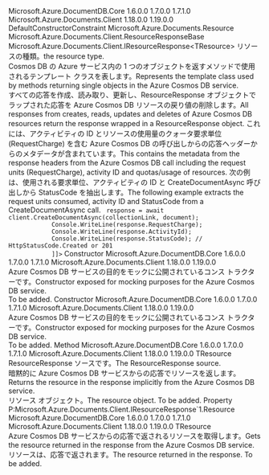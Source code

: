 <Type Name="ResourceResponse&lt;TResource&gt;" FullName="Microsoft.Azure.Documents.Client.ResourceResponse&lt;TResource&gt;">
  <TypeSignature Language="C#" Value="public class ResourceResponse&lt;TResource&gt; : Microsoft.Azure.Documents.Client.ResourceResponseBase, Microsoft.Azure.Documents.Client.IResourceResponse&lt;TResource&gt; where TResource : Resourcenew()" />
  <TypeSignature Language="ILAsm" Value=".class public auto ansi beforefieldinit ResourceResponse`1&lt;.ctor (class Microsoft.Azure.Documents.Resource) TResource&gt; extends Microsoft.Azure.Documents.Client.ResourceResponseBase implements class Microsoft.Azure.Documents.Client.IResourceResponse`1&lt;!TResource&gt;, class Microsoft.Azure.Documents.Client.IResourceResponseBase" />
  <TypeSignature Language="DocId" Value="T:Microsoft.Azure.Documents.Client.ResourceResponse`1" />
  <TypeSignature Language="VB.NET" Value="Public Class ResourceResponse(Of TResource)&#xA;Inherits ResourceResponseBase&#xA;Implements IResourceResponse(Of TResource)" />
  <TypeSignature Language="F#" Value="type ResourceResponse&lt;'Resource (requires 'Resource :&gt; Resource and 'Resource : (new : unit -&gt; 'Resource))&gt; = class&#xA;    inherit ResourceResponseBase&#xA;    interface IResourceResponse&lt;'Resource (requires 'Resource :&gt; Resource and 'Resource : (new : unit -&gt; 'Resource))&gt;&#xA;    interface IResourceResponseBase" />
  <AssemblyInfo>
    <AssemblyName>Microsoft.Azure.DocumentDB.Core</AssemblyName>
    <AssemblyVersion>1.6.0.0</AssemblyVersion>
    <AssemblyVersion>1.7.0.0</AssemblyVersion>
    <AssemblyVersion>1.7.1.0</AssemblyVersion>
  </AssemblyInfo>
  <AssemblyInfo>
    <AssemblyName>Microsoft.Azure.Documents.Client</AssemblyName>
    <AssemblyVersion>1.18.0.0</AssemblyVersion>
    <AssemblyVersion>1.19.0.0</AssemblyVersion>
  </AssemblyInfo>
  <TypeParameters>
    <TypeParameter Name="TResource">
      <Constraints>
        <ParameterAttribute>DefaultConstructorConstraint</ParameterAttribute>
        <BaseTypeName>Microsoft.Azure.Documents.Resource</BaseTypeName>
      </Constraints>
    </TypeParameter>
  </TypeParameters>
  <Base>
    <BaseTypeName>Microsoft.Azure.Documents.Client.ResourceResponseBase</BaseTypeName>
  </Base>
  <Interfaces>
    <Interface>
      <InterfaceName>Microsoft.Azure.Documents.Client.IResourceResponse&lt;TResource&gt;</InterfaceName>
    </Interface>
  </Interfaces>
  <Docs>
    <typeparam name="TResource"><span data-ttu-id="4180d-101">リソースの種類。</span><span class="sxs-lookup"><span data-stu-id="4180d-101">the resource type.</span></span></typeparam>
    <summary>
            <span data-ttu-id="4180d-102">Cosmos DB の Azure サービス内の 1 つのオブジェクトを返すメソッドで使用されるテンプレート クラスを表します。</span><span class="sxs-lookup"><span data-stu-id="4180d-102">Represents the template class used by methods returning single objects in the Azure Cosmos DB service.</span></span>
            </summary>
    <remarks>
            <span data-ttu-id="4180d-103">すべての応答を作成、読み取り、更新し、ResourceResponse オブジェクトでラップされた応答を Azure Cosmos DB リソースの戻り値の削除します。</span><span class="sxs-lookup"><span data-stu-id="4180d-103">All responses from creates, reads, updates and deletes of Azure Cosmos DB resources return the response wrapped in a ResourceResponse object.</span></span> <span data-ttu-id="4180d-104">これには、アクティビティの ID とリソースの使用量のクォータ要求単位 (RequestCharge) を含む Azure Cosmos DB の呼び出しからの応答ヘッダーからのメタデータが含まれています。</span><span class="sxs-lookup"><span data-stu-id="4180d-104">This contains the metadata from the response headers from the Azure Cosmos DB call including the request units (RequestCharge), activity ID and quotas/usage of resources.</span></span>
            </remarks>
    <altmember cref="P:Microsoft.Azure.Documents.Client.ResourceResponse`1.Resource" />
    <altmember cref="T:Microsoft.Azure.Documents.Client.FeedResponse`1" />
    <example>
            <span data-ttu-id="4180d-105">次の例は、使用される要求単位、アクティビティの ID と CreateDocumentAsync 呼び出しから StatusCode を抽出します。</span><span class="sxs-lookup"><span data-stu-id="4180d-105">The following example extracts the request units consumed, activity ID and StatusCode from a CreateDocumentAsync call.</span></span>
            <code language="c#"><![CDATA[
            ResourceResponse<Document> response = await client.CreateDocumentAsync(collectionLink, document);
            Console.WriteLine(response.RequestCharge);
            Console.WriteLine(response.ActivityId); 
            Console.WriteLine(response.StatusCode); // HttpStatusCode.Created or 201
            ]]></code></example>
  </Docs>
  <Members>
    <Member MemberName=".ctor">
      <MemberSignature Language="C#" Value="public ResourceResponse ();" />
      <MemberSignature Language="ILAsm" Value=".method public hidebysig specialname rtspecialname instance void .ctor() cil managed" />
      <MemberSignature Language="DocId" Value="M:Microsoft.Azure.Documents.Client.ResourceResponse`1.#ctor" />
      <MemberSignature Language="VB.NET" Value="Public Sub New ()" />
      <MemberType>Constructor</MemberType>
      <AssemblyInfo>
        <AssemblyName>Microsoft.Azure.DocumentDB.Core</AssemblyName>
        <AssemblyVersion>1.6.0.0</AssemblyVersion>
        <AssemblyVersion>1.7.0.0</AssemblyVersion>
        <AssemblyVersion>1.7.1.0</AssemblyVersion>
      </AssemblyInfo>
      <AssemblyInfo>
        <AssemblyName>Microsoft.Azure.Documents.Client</AssemblyName>
        <AssemblyVersion>1.18.0.0</AssemblyVersion>
        <AssemblyVersion>1.19.0.0</AssemblyVersion>
      </AssemblyInfo>
      <Parameters />
      <Docs>
        <summary>
            <span data-ttu-id="4180d-106">Azure Cosmos DB サービスの目的をモックに公開されているコンス トラクターです。</span><span class="sxs-lookup"><span data-stu-id="4180d-106">Constructor exposed for mocking purposes for the Azure Cosmos DB service.</span></span>
            </summary>
        <remarks>To be added.</remarks>
      </Docs>
    </Member>
    <Member MemberName=".ctor">
      <MemberSignature Language="C#" Value="public ResourceResponse (TResource resource);" />
      <MemberSignature Language="ILAsm" Value=".method public hidebysig specialname rtspecialname instance void .ctor(!TResource resource) cil managed" />
      <MemberSignature Language="DocId" Value="M:Microsoft.Azure.Documents.Client.ResourceResponse`1.#ctor(`0)" />
      <MemberSignature Language="VB.NET" Value="Public Sub New (resource As TResource)" />
      <MemberSignature Language="F#" Value="new Microsoft.Azure.Documents.Client.ResourceResponse&lt;'Resource (requires 'Resource :&gt; Microsoft.Azure.Documents.Resource and 'Resource : (new : unit -&gt; 'Resource))&gt; : 'Resource -&gt; Microsoft.Azure.Documents.Client.ResourceResponse&lt;'Resource (requires 'Resource :&gt; Microsoft.Azure.Documents.Resource and 'Resource : (new : unit -&gt; 'Resource))&gt;" Usage="new Microsoft.Azure.Documents.Client.ResourceResponse&lt;'Resource (requires 'Resource :&gt; Microsoft.Azure.Documents.Resource and 'Resource : (new : unit -&gt; 'Resource))&gt; resource" />
      <MemberType>Constructor</MemberType>
      <AssemblyInfo>
        <AssemblyName>Microsoft.Azure.DocumentDB.Core</AssemblyName>
        <AssemblyVersion>1.6.0.0</AssemblyVersion>
        <AssemblyVersion>1.7.0.0</AssemblyVersion>
        <AssemblyVersion>1.7.1.0</AssemblyVersion>
      </AssemblyInfo>
      <AssemblyInfo>
        <AssemblyName>Microsoft.Azure.Documents.Client</AssemblyName>
        <AssemblyVersion>1.18.0.0</AssemblyVersion>
        <AssemblyVersion>1.19.0.0</AssemblyVersion>
      </AssemblyInfo>
      <Parameters>
        <Parameter Name="resource" Type="TResource" />
      </Parameters>
      <Docs>
        <param name="resource"></param>
        <summary>
            <span data-ttu-id="4180d-107">Azure Cosmos DB サービスの目的をモックに公開されているコンス トラクターです。</span><span class="sxs-lookup"><span data-stu-id="4180d-107">Constructor exposed for mocking purposes for the Azure Cosmos DB service.</span></span>
            </summary>
        <remarks>To be added.</remarks>
      </Docs>
    </Member>
    <Member MemberName="op_Implicit">
      <MemberSignature Language="C#" Value="public static implicit operator TResource (Microsoft.Azure.Documents.Client.ResourceResponse&lt;TResource&gt; source);" />
      <MemberSignature Language="ILAsm" Value=".method public static hidebysig specialname !TResource op_Implicit(class Microsoft.Azure.Documents.Client.ResourceResponse`1&lt;!TResource&gt; source) cil managed" />
      <MemberSignature Language="DocId" Value="M:Microsoft.Azure.Documents.Client.ResourceResponse`1.op_Implicit(Microsoft.Azure.Documents.Client.ResourceResponse{`0})~`0" />
      <MemberSignature Language="VB.NET" Value="Public Shared Widening Operator CType (source As ResourceResponse(Of TResource)) As TResource" />
      <MemberSignature Language="F#" Value="static member op_Implicit : Microsoft.Azure.Documents.Client.ResourceResponse&lt;'Resource (requires 'Resource :&gt; Microsoft.Azure.Documents.Resource and 'Resource : (new : unit -&gt; 'Resource))&gt; -&gt; 'Resource" Usage="Microsoft.Azure.Documents.Client.ResourceResponse&lt;'Resource (requires 'Resource :&gt; Microsoft.Azure.Documents.Resource and 'Resource : (new : unit -&gt; 'Resource))&gt;.op_Implicit source" />
      <MemberType>Method</MemberType>
      <AssemblyInfo>
        <AssemblyName>Microsoft.Azure.DocumentDB.Core</AssemblyName>
        <AssemblyVersion>1.6.0.0</AssemblyVersion>
        <AssemblyVersion>1.7.0.0</AssemblyVersion>
        <AssemblyVersion>1.7.1.0</AssemblyVersion>
      </AssemblyInfo>
      <AssemblyInfo>
        <AssemblyName>Microsoft.Azure.Documents.Client</AssemblyName>
        <AssemblyVersion>1.18.0.0</AssemblyVersion>
        <AssemblyVersion>1.19.0.0</AssemblyVersion>
      </AssemblyInfo>
      <ReturnValue>
        <ReturnType>TResource</ReturnType>
      </ReturnValue>
      <Parameters>
        <Parameter Name="source" Type="Microsoft.Azure.Documents.Client.ResourceResponse&lt;TResource&gt;" />
      </Parameters>
      <Docs>
        <param name="source"><span data-ttu-id="4180d-108">ResourceResponse ソースです。</span><span class="sxs-lookup"><span data-stu-id="4180d-108">The ResourceResponse source.</span></span></param>
        <summary>
            <span data-ttu-id="4180d-109">暗黙的に Azure Cosmos DB サービスからの応答でリソースを返します。</span><span class="sxs-lookup"><span data-stu-id="4180d-109">Returns the resource in the response implicitly from the Azure Cosmos DB service.</span></span>
            </summary>
        <returns><span data-ttu-id="4180d-110">リソース オブジェクト。</span><span class="sxs-lookup"><span data-stu-id="4180d-110">The resource object.</span></span></returns>
        <remarks>To be added.</remarks>
      </Docs>
    </Member>
    <Member MemberName="Resource">
      <MemberSignature Language="C#" Value="public TResource Resource { get; }" />
      <MemberSignature Language="ILAsm" Value=".property instance !TResource Resource" />
      <MemberSignature Language="DocId" Value="P:Microsoft.Azure.Documents.Client.ResourceResponse`1.Resource" />
      <MemberSignature Language="VB.NET" Value="Public ReadOnly Property Resource As TResource" />
      <MemberSignature Language="F#" Value="member this.Resource : 'Resource" Usage="Microsoft.Azure.Documents.Client.ResourceResponse&lt;'Resource (requires 'Resource :&gt; Microsoft.Azure.Documents.Resource and 'Resource : (new : unit -&gt; 'Resource))&gt;.Resource" />
      <MemberType>Property</MemberType>
      <Implements>
        <InterfaceMember>P:Microsoft.Azure.Documents.Client.IResourceResponse`1.Resource</InterfaceMember>
      </Implements>
      <AssemblyInfo>
        <AssemblyName>Microsoft.Azure.DocumentDB.Core</AssemblyName>
        <AssemblyVersion>1.6.0.0</AssemblyVersion>
        <AssemblyVersion>1.7.0.0</AssemblyVersion>
        <AssemblyVersion>1.7.1.0</AssemblyVersion>
      </AssemblyInfo>
      <AssemblyInfo>
        <AssemblyName>Microsoft.Azure.Documents.Client</AssemblyName>
        <AssemblyVersion>1.18.0.0</AssemblyVersion>
        <AssemblyVersion>1.19.0.0</AssemblyVersion>
      </AssemblyInfo>
      <ReturnValue>
        <ReturnType>TResource</ReturnType>
      </ReturnValue>
      <Docs>
        <summary>
            <span data-ttu-id="4180d-111">Azure Cosmos DB サービスからの応答で返されるリソースを取得します。</span><span class="sxs-lookup"><span data-stu-id="4180d-111">Gets the resource returned in the response from the Azure Cosmos DB service.</span></span>
            </summary>
        <value>
            <span data-ttu-id="4180d-112">リソースは、応答で返されます。</span><span class="sxs-lookup"><span data-stu-id="4180d-112">The resource returned in the response.</span></span>
            </value>
        <remarks>To be added.</remarks>
      </Docs>
    </Member>
  </Members>
</Type>